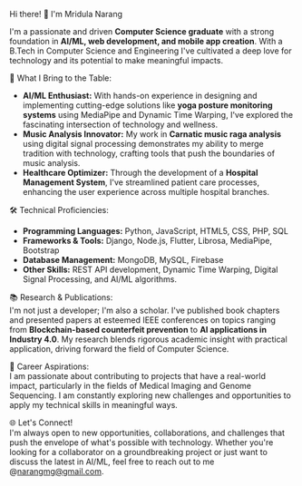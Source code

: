 Hi there! 👋 I'm Mridula Narang

I'm a passionate and driven **Computer Science graduate** with a strong foundation in **AI/ML, web development, and mobile app creation**. With a B.Tech in Computer Science and Engineering I've cultivated a deep love for technology and its potential to make meaningful impacts. <br>

🌟 What I Bring to the Table: <br>
- **AI/ML Enthusiast:** With hands-on experience in designing and implementing cutting-edge solutions like **yoga posture monitoring systems** using MediaPipe and Dynamic Time Warping, I've explored the fascinating intersection of technology and wellness. <br>
- **Music Analysis Innovator:** My work in **Carnatic music raga analysis** using digital signal processing demonstrates my ability to merge tradition with technology, crafting tools that push the boundaries of music analysis. <br>
- **Healthcare Optimizer:** Through the development of a **Hospital Management System**, I've streamlined patient care processes, enhancing the user experience across multiple hospital branches. <br>

🛠️ Technical Proficiencies: <br>
- **Programming Languages:** Python, JavaScript, HTML5, CSS, PHP, SQL <br>
- **Frameworks & Tools:** Django, Node.js, Flutter, Librosa, MediaPipe, Bootstrap <br>
- **Database Management:** MongoDB, MySQL, Firebase <br>
- **Other Skills:** REST API development, Dynamic Time Warping, Digital Signal Processing, and AI/ML algorithms. <br>

📚 Research & Publications: <br>
I'm not just a developer; I'm also a scholar. I've published book chapters and presented papers at esteemed IEEE conferences on topics ranging from **Blockchain-based counterfeit prevention** to **AI applications in Industry 4.0**. My research blends rigorous academic insight with practical application, driving forward the field of Computer Science. <br>

🎯 Career Aspirations: <br>
I am passionate about contributing to projects that have a real-world impact, particularly in the fields of Medical Imaging and Genome Sequencing. I am constantly exploring new challenges and opportunities to apply my technical skills in meaningful ways. <br>

🌐 Let's Connect! <br>
I'm always open to new opportunities, collaborations, and challenges that push the envelope of what's possible with technology. Whether you're looking for a collaborator on a groundbreaking project or just want to discuss the latest in AI/ML, feel free to reach out to me @narangmg@gmail.com.


